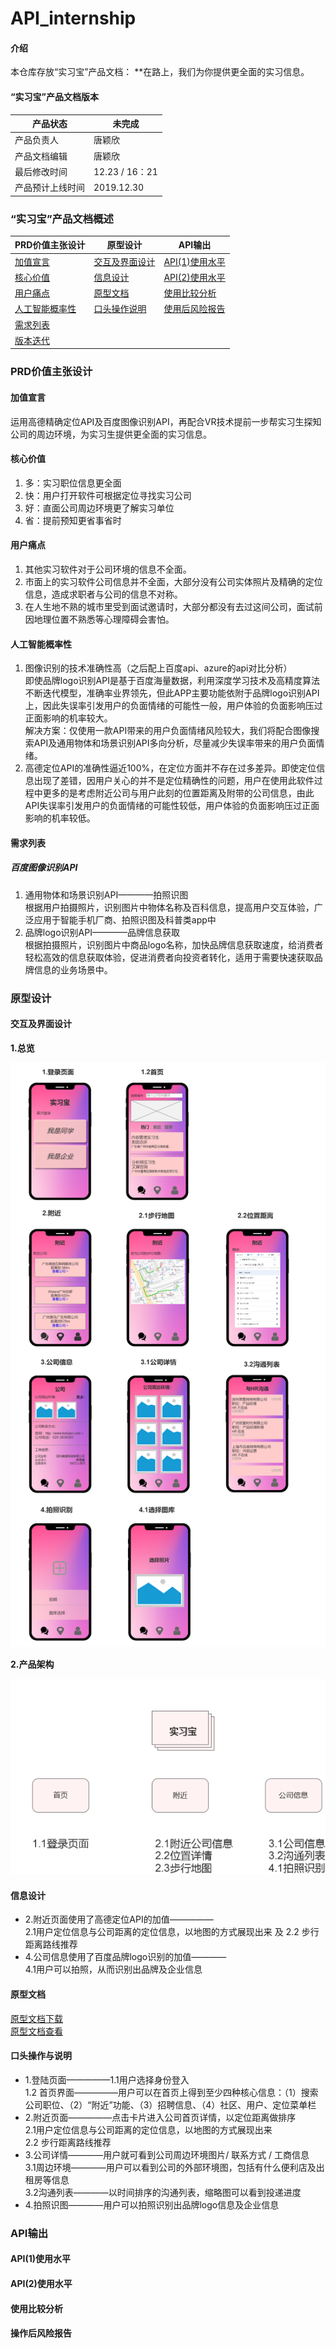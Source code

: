 # API_internship
#### 介绍
本仓库存放“实习宝”产品文档： **在路上，我们为你提供更全面的实习信息。  

#### “实习宝”产品文档版本

| 产品状态         | 未完成          |
| ---------------- | --------------- |
| 产品负责人       | 唐颖欣          |
| 产品文档编辑     | 唐颖欣          |
| 最后修改时间     | 12.23 / 16：21 |
| 产品预计上线时间 | 2019.12.30      |

### “实习宝”产品文档概述

|PRD价值主张设计|原型设计|API输出|
| --- | --- | --- |
|<a href="#1">加值宣言</a>|<a href="#21">交互及界面设计</a>|<a href="#31">API(1)使用水平</a>|
|<a href="#2">核心价值</a>|<a href="#22">信息设计</a>|<a href="#32">API(2)使用水平</a>|
|<a href="#3">用户痛点</a>|<a href="#23">原型文档</a>|<a href="#33">使用比较分析</a>|
|<a href="#4">人工智能概率性</a>|<a href="#24">口头操作说明</a>|<a href="#34">使用后风险报告</a>|
|<a href="#5">需求列表</a>|     |     |
|<a href="#6">版本迭代</a>|     |     |

### PRD价值主张设计

#### <a name="#1">加值宣言</a>
运用高德精确定位API及百度图像识别API，再配合VR技术提前一步帮实习生探知公司的周边环境，为实习生提供更全面的实习信息。


#### <a name="#2">核心价值</a>

1.  多：实习职位信息更全面
2.  快：用户打开软件可根据定位寻找实习公司
3.  好：直面公司周边环境更了解实习单位
4.  省：提前预知更省事省时

#### <a name="#3">用户痛点</a>

1.  其他实习软件对于公司环境的信息不全面。
2.  市面上的实习软件公司信息并不全面，大部分没有公司实体照片及精确的定位信息，造成求职者与公司的信息不对称。
3.  在人生地不熟的城市里受到面试邀请时，大部分都没有去过这间公司，面试前因地理位置不熟悉等心理障碍会害怕。

#### <a name="#4">人工智能概率性</a>
1.  图像识别的技术准确性高（之后配上百度api、azure的api对比分析）  
即使品牌logo识别API是基于百度海量数据，利用深度学习技术及高精度算法不断迭代模型，准确率业界领先，但此APP主要功能依附于品牌logo识别API上，因此失误率引发用户的负面情绪的可能性一般，用户体验的负面影响压过正面影响的机率较大。  
解决方案：仅使用一款API带来的用户负面情绪风险较大，我们将配合图像搜索API及通用物体和场景识别API多向分析，尽量减少失误率带来的用户负面情绪。  
2.  高德定位API的准确性逼近100%，在定位方面并不存在过多差异。即使定位信息出现了差错，因用户关心的并不是定位精确性的问题，用户在使用此软件过程中更多的是考虑附近公司与用户此刻的位置距离及附带的公司信息，由此API失误率引发用户的负面情绪的可能性较低，用户体验的负面影响压过正面影响的机率较低。

#### <a name="#5">需求列表</a>
##### 百度图像识别API
1.  通用物体和场景识别API————拍照识图  
根据用户拍摄照片，识别图片中物体名称及百科信息，提高用户交互体验，广泛应用于智能手机厂商、拍照识图及科普类app中
2.  品牌logo识别API————品牌信息获取  
根据拍摄照片，识别图片中商品logo名称，加快品牌信息获取速度，给消费者轻松高效的信息获取体验，促进消费者向投资者转化，适用于需要快速获取品牌信息的业务场景中。

### 原型设计  
#### <a name="#21">交互及界面设计</a>
 **1.总览**  
 
![总览](https://github.com/Eddieda6/internship/blob/master/%E6%80%BB%E8%A7%88.png)  

**2.产品架构**  

![产品架构图](https://github.com/Eddieda6/internship/blob/master/%E4%BA%A7%E5%93%81%E6%9E%B6%E6%9E%84%E5%9B%BE.png) 

#### <a name="#22">信息设计</a>
- 2.附近页面使用了高德定位API的加值—————  
  2.1用户定位信息与公司距离的定位信息，以地图的方式展现出来 及 2.2 步行距离路线推荐
- 4.公司信息使用了百度品牌logo识别的加值————  
  4.1用户可以拍照，从而识别出品牌及企业信息

#### <a name="#23">原型文档</a>
[原型文档下载](https://gitee.com/NFUNM172015260/internship_rp)  
[原型文档查看](http://nfunm172015260.gitee.io/internship_rp/#g=1&p=%E5%B0%81%E9%9D%A2)

#### <a name="#24">口头操作与说明</a>  
- 1.登陆页面—————1.1用户选择身份登入  
  1.2 首页界面—————用户可以在首页上得到至少四种核心信息：（1）搜索公司职位、（2）“附近”功能、（3）招聘信息、（4）社区、用户、定位菜单栏
- 2.附近页面—————点击卡片进入公司首页详情，以定位距离做排序  
  2.1用户定位信息与公司距离的定位信息，以地图的方式展现出来  
  2.2 步行距离路线推荐
- 3.公司详情————用户就可看到公司周边环境图片/ 联系方式  / 工商信息  
  3.1周边环境————用户可以看到公司的外部环境图，包括有什么便利店及出租房等信息   
  3.2沟通列表————以时间排序的沟通列表，缩略图可以看到投递进度   
- 4.拍照识图————用户可以拍照识别出品牌logo信息及企业信息    

### API输出
#### <a name="#31">API(1)使用水平</a>


#### <a name="#32">API(2)使用水平</a>


#### <a name="#33">使用比较分析</a>


#### <a name="#34">操作后风险报告</a>

